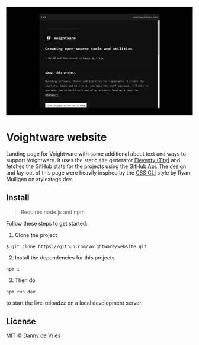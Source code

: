 ![Voightware Website GitHub Banner](/assets/banner.png)

# Voightware website 

Landing page for Voightware with some additional about text and ways to support Voightware. It uses the static site generator [Eleventy (11ty)][11ty] and fetches the GitHub stats for the projects using the [GitHub Api](https://docs.github.com/en/rest). The design and lay-out of this page were heavily inspired by the [CSS CLI](https://stylestage.dev/styles/css-cli/) style by Ryan Mulligan on stylestage.dev.


## Install

> Requires node.js and npm

Follow these steps to get started:

1. Clone the project

```
$ git clone https://github.com/voightware/website.git
```

2. Install the dependencies for this projects

```
npm i
```

3. Then do
```
npm run dev
```

to start the live-reloadzz on a local development server.

## License

[MIT][license] © [Danny de Vries][author]

[11ty]: https://www.11ty.io/]
[author]: https://github.com/dandevri
[license]: license
